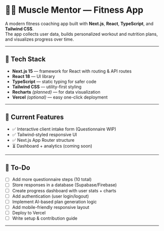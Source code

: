 # 🏋️‍♂️ Muscle Mentor — Fitness App

A modern fitness coaching app built with **Next.js**, **React**, **TypeScript**, and **Tailwind CSS**.  
The app collects user data, builds personalized workout and nutrition plans, and visualizes progress over time.

---

## 🚀 Tech Stack
- **Next.js 15** — framework for React with routing & API routes  
- **React 18** — UI library  
- **TypeScript** — static typing for safer code  
- **Tailwind CSS** — utility-first styling  
- **Recharts** *(planned)* — for data visualization  
- **Vercel** *(optional)* — easy one-click deployment  

---

## 🧩 Current Features
- ✅ Interactive client intake form (Questionnaire WIP)  
- ✅ Tailwind-styled responsive UI  
- ✅ Next.js App Router structure  
- ⏳ Dashboard + analytics (coming soon)

---

## 🧰 To-Do
- [ ] Add more questionnaire steps (10 total)  
- [ ] Store responses in a database (Supabase/Firebase)  
- [ ] Create progress dashboard with user stats + charts  
- [ ] Add authentication (user login/logout)  
- [ ] Implement AI-based plan generation logic  
- [ ] Add mobile-friendly responsive layout  
- [ ] Deploy to Vercel  
- [ ] Write setup & contribution guide  

---

